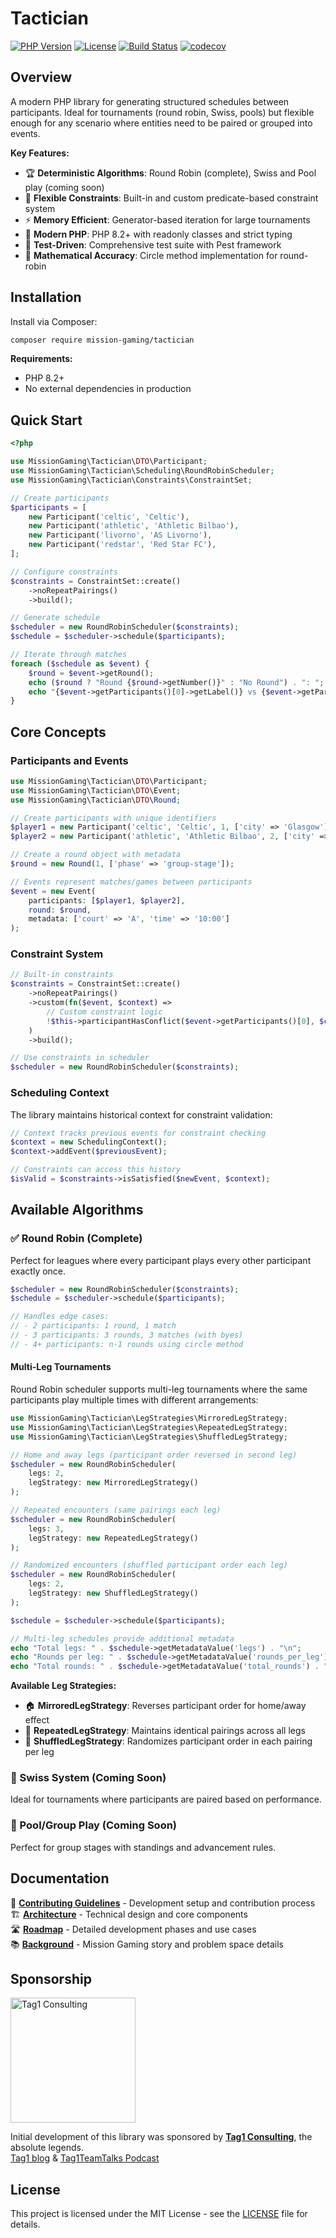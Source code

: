 # Tactician

[![PHP Version](https://img.shields.io/badge/php-%5E8.2-blue)](https://packagist.org/packages/mission-gaming/tactician)
[![License](https://img.shields.io/badge/license-MIT-green)](LICENSE)
[![Build Status](https://github.com/mission-gaming/tactician/actions/workflows/ci.yml/badge.svg)](https://github.com/mission-gaming/tactician/actions/workflows/ci.yml)
[![codecov](https://codecov.io/github/mission-gaming/tactician/graph/badge.svg?token=B5QQBW434A)](https://codecov.io/github/mission-gaming/tactician)

## Overview

A modern PHP library for generating structured schedules between participants. Ideal for tournaments (round robin, Swiss, pools) but flexible enough for any scenario where entities need to be paired or grouped into events.

**Key Features:**

- 🏆 **Deterministic Algorithms**: Round Robin (complete), Swiss and Pool play (coming soon)
- 🔧 **Flexible Constraints**: Built-in and custom predicate-based constraint system
- ⚡ **Memory Efficient**: Generator-based iteration for large tournaments
- 🎯 **Modern PHP**: PHP 8.2+ with readonly classes and strict typing
- 🧪 **Test-Driven**: Comprehensive test suite with Pest framework
- 📐 **Mathematical Accuracy**: Circle method implementation for round-robin

## Installation

Install via Composer:

```bash
composer require mission-gaming/tactician
```

**Requirements:**
- PHP 8.2+
- No external dependencies in production

## Quick Start

```php
<?php

use MissionGaming\Tactician\DTO\Participant;
use MissionGaming\Tactician\Scheduling\RoundRobinScheduler;
use MissionGaming\Tactician\Constraints\ConstraintSet;

// Create participants
$participants = [
    new Participant('celtic', 'Celtic'),
    new Participant('athletic', 'Athletic Bilbao'),
    new Participant('livorno', 'AS Livorno'),
    new Participant('redstar', 'Red Star FC'),
];

// Configure constraints
$constraints = ConstraintSet::create()
    ->noRepeatPairings()
    ->build();

// Generate schedule
$scheduler = new RoundRobinScheduler($constraints);
$schedule = $scheduler->schedule($participants);

// Iterate through matches
foreach ($schedule as $event) {
    $round = $event->getRound();
    echo ($round ? "Round {$round->getNumber()}" : "No Round") . ": ";
    echo "{$event->getParticipants()[0]->getLabel()} vs {$event->getParticipants()[1]->getLabel()}\n";
}
```

## Core Concepts

### Participants and Events

```php
use MissionGaming\Tactician\DTO\Participant;
use MissionGaming\Tactician\DTO\Event;
use MissionGaming\Tactician\DTO\Round;

// Create participants with unique identifiers
$player1 = new Participant('celtic', 'Celtic', 1, ['city' => 'Glasgow']);
$player2 = new Participant('athletic', 'Athletic Bilbao', 2, ['city' => 'Bilbao']);

// Create a round object with metadata
$round = new Round(1, ['phase' => 'group-stage']);

// Events represent matches/games between participants
$event = new Event(
    participants: [$player1, $player2],
    round: $round,
    metadata: ['court' => 'A', 'time' => '10:00']
);
```

### Constraint System

```php
// Built-in constraints
$constraints = ConstraintSet::create()
    ->noRepeatPairings()
    ->custom(fn($event, $context) => 
        // Custom constraint logic
        !$this->participantHasConflict($event->getParticipants()[0], $context)
    )
    ->build();

// Use constraints in scheduler
$scheduler = new RoundRobinScheduler($constraints);
```

### Scheduling Context

The library maintains historical context for constraint validation:

```php
// Context tracks previous events for constraint checking
$context = new SchedulingContext();
$context->addEvent($previousEvent);

// Constraints can access this history
$isValid = $constraints->isSatisfied($newEvent, $context);
```

## Available Algorithms

### ✅ Round Robin (Complete)
Perfect for leagues where every participant plays every other participant exactly once.

```php
$scheduler = new RoundRobinScheduler($constraints);
$schedule = $scheduler->schedule($participants);

// Handles edge cases:
// - 2 participants: 1 round, 1 match
// - 3 participants: 3 rounds, 3 matches (with byes)
// - 4+ participants: n-1 rounds using circle method
```

#### Multi-Leg Tournaments
Round Robin scheduler supports multi-leg tournaments where the same participants play multiple times with different arrangements:

```php
use MissionGaming\Tactician\LegStrategies\MirroredLegStrategy;
use MissionGaming\Tactician\LegStrategies\RepeatedLegStrategy;
use MissionGaming\Tactician\LegStrategies\ShuffledLegStrategy;

// Home and away legs (participant order reversed in second leg)
$scheduler = new RoundRobinScheduler(
    legs: 2,
    legStrategy: new MirroredLegStrategy()
);

// Repeated encounters (same pairings each leg)
$scheduler = new RoundRobinScheduler(
    legs: 3,
    legStrategy: new RepeatedLegStrategy()
);

// Randomized encounters (shuffled participant order each leg)
$scheduler = new RoundRobinScheduler(
    legs: 2,
    legStrategy: new ShuffledLegStrategy()
);

$schedule = $scheduler->schedule($participants);

// Multi-leg schedules provide additional metadata
echo "Total legs: " . $schedule->getMetadataValue('legs') . "\n";
echo "Rounds per leg: " . $schedule->getMetadataValue('rounds_per_leg') . "\n";
echo "Total rounds: " . $schedule->getMetadataValue('total_rounds') . "\n";
```

**Available Leg Strategies:**
- 🏠 **MirroredLegStrategy**: Reverses participant order for home/away effect
- 🔄 **RepeatedLegStrategy**: Maintains identical pairings across all legs  
- 🎲 **ShuffledLegStrategy**: Randomizes participant order in each pairing per leg

### 🔄 Swiss System (Coming Soon)
Ideal for tournaments where participants are paired based on performance.

### 🔄 Pool/Group Play (Coming Soon)
Perfect for group stages with standings and advancement rules.

## Documentation

📖 **[Contributing Guidelines](docs/CONTRIBUTING.md)** - Development setup and contribution process  
🏗️ **[Architecture](docs/ARCHITECTURE.md)** - Technical design and core components  
🛣️ **[Roadmap](docs/ROADMAP.md)** - Detailed development phases and use cases  
📚 **[Background](docs/BACKGROUND.md)** - Mission Gaming story and problem space details

## Sponsorship

<a href="https://www.tag1consulting.com" target="_blank">
  <img src="https://avatars.githubusercontent.com/u/386763?s=200&v=4" alt="Tag1 Consulting" width="200">
</a>

Initial development of this library was sponsored by **[Tag1 Consulting](https://www.tag1consulting.com)**, the absolute legends.  
[Tag1 blog](https://tag1.com/blog) & [Tag1TeamTalks Podcast](https://tag1.com/Tag1TeamTalks)

## License

This project is licensed under the MIT License - see the [LICENSE](LICENSE) file for details.
